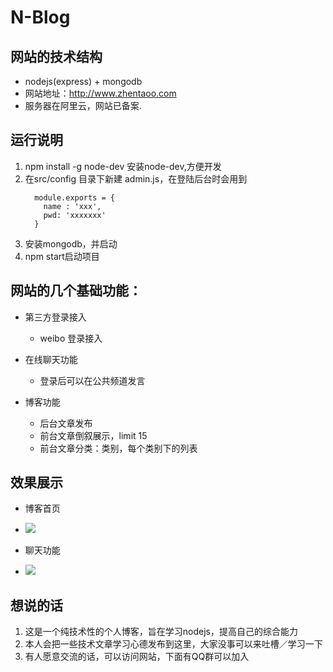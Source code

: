 # N-Blog

## 网站的技术结构
* nodejs(express) + mongodb
* 网站地址：http://www.zhentaoo.com
* 服务器在阿里云，网站已备案.

## 运行说明
  1. npm install -g node-dev 安装node-dev,方便开发
  2. 在src/config 目录下新建 admin.js，在登陆后台时会用到
      ```
        module.exports = {
          name : 'xxx',
          pwd: 'xxxxxxx'
        }
      ```
  3. 安装mongodb，并启动
  4. npm start启动项目

## 网站的几个基础功能：
  * 第三方登录接入
    * weibo 登录接入

  * 在线聊天功能
    * 登录后可以在公共频道发言

  * 博客功能
    * 后台文章发布
    * 前台文章倒叙展示，limit 15
    * 前台文章分类：类别，每个类别下的列表

## 效果展示
  * 博客首页
  - ![](./public/img/readme0.png)

  * 聊天功能
  - ![](./public/img/readme.png)

## 想说的话
  1. 这是一个纯技术性的个人博客，旨在学习nodejs，提高自己的综合能力
  2. 本人会把一些技术文章学习心德发布到这里，大家没事可以来吐槽／学习一下
  3. 有人愿意交流的话，可以访问网站，下面有QQ群可以加入
